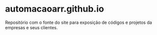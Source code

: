 # automacaoarr.github.io
Repositório com o fonte do site para exposição de códigos e projetos da empresas e seus clientes.
